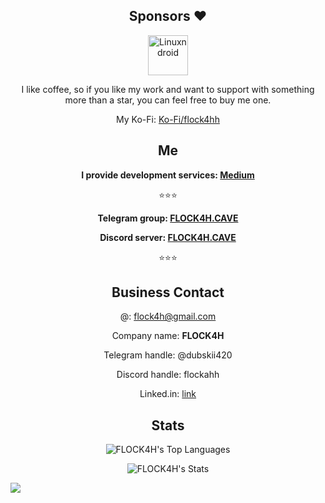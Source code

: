 <div align="center">

<h2>Sponsors ❤️</h2>

<a href="https://github.com/Linuxndroid">
<img src="https://avatars.githubusercontent.com/u/62838598?v=4" alt="Linuxndroid" width="64"/></a>

</br>

I like coffee, so if you like my work and want to support with something more than a star, you can feel free to buy me one.

My Ko-Fi: <a href="https://ko-fi.com/FLOCK4H">Ko-Fi/flock4hh</a>

<h2>Me</h2>

**I provide development services: [Medium](https://medium.com/@flytechoriginal/i-build-real-systems-on-solana-you-might-need-one-03c67de17b7b)**

⭐️⭐️⭐️

**Telegram group: [FLOCK4H.CAVE](https://t.me/flock4hcave)**

**Discord server: [FLOCK4H.CAVE](https://discord.gg/thREUECv2a)**

⭐️⭐️⭐️

<h2>Business Contact</h2>

@: flock4h@gmail.com

Company name: **FLOCK4H**

Telegram handle: @dubskii420

Discord handle: flockahh

Linked.in: [link](https://www.linkedin.com/in/patryk-andrzejuk-a304a7305?utm_source=share&utm_campaign=share_via&utm_content=profile&utm_medium=ios_app)

<h2>Stats</h2>

  ![FLOCK4H's Top Languages](https://github-readme-stats.vercel.app/api/top-langs/?username=FLOCK4H&theme=great-gatsby&show_icons=true&hide_border=false&layout=compact)

  ![FLOCK4H's Stats](https://github-readme-stats.vercel.app/api?username=FLOCK4H&theme=great-gatsby&show_icons=true&hide_border=false&count_private=true)
  
</div>

![](https://komarev.com/ghpvc/?username=FLOCK4H&color=blue&style=for-the-badge)
